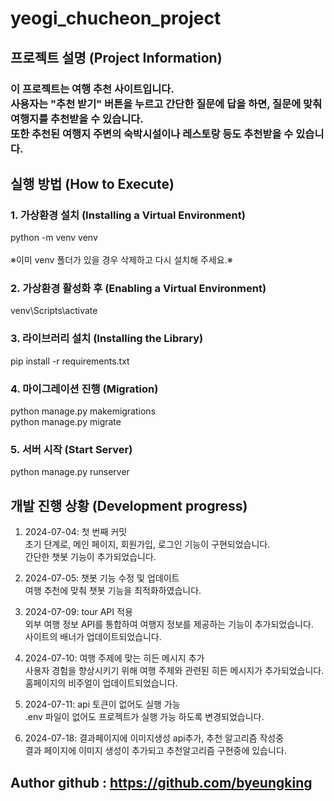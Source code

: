 # yeogi_chucheon_project


## 프로젝트 설명 (Project Information)
### 이 프로젝트는 여행 추천 사이트입니다. <br>사용자는 "추천 받기" 버튼을 누르고 간단한 질문에 답을 하면, 질문에 맞춰 여행지를 추천받을 수 있습니다. <br>또한 추천된 여행지 주변의 숙박시설이나 레스토랑 등도 추천받을 수 있습니다.


## 실행 방법 (How to Execute)
### 1. 가상환경 설치 (Installing a Virtual Environment)
python -m venv venv 
<br><br>※이미 venv 폴더가 있을 경우 삭제하고 다시 설치해 주세요.※
### 2. 가상환경 활성화 후 (Enabling a Virtual Environment)
venv\Scripts\activate
### 3. 라이브러리 설치 (Installing the Library)
pip install -r requirements.txt
### 4. 마이그레이션 진행 (Migration)
python manage.py makemigrations <br>
python manage.py migrate
### 5. 서버 시작 (Start Server)
python manage.py runserver


## 개발 진행 상황 (Development progress)

1. 2024-07-04: 첫 번째 커밋  
초기 단계로, 메인 페이지, 회원가입, 로그인 기능이 구현되었습니다.  
간단한 챗봇 기능이 추가되었습니다.

2. 2024-07-05: 챗봇 기능 수정 및 업데이트  
여행 추천에 맞춰 챗봇 기능을 최적화하였습니다.  

3. 2024-07-09: tour API 적용  
외부 여행 정보 API를 통합하여 여행지 정보를 제공하는 기능이 추가되었습니다.  
사이트의 배너가 업데이트되었습니다.  

4. 2024-07-10: 여행 주제에 맞는 히든 메시지 추가  
사용자 경험을 향상시키기 위해 여행 주제와 관련된 히든 메시지가 추가되었습니다.  
홈페이지의 비주얼이 업데이트되었습니다.  

5. 2024-07-11: api 토큰이 없어도 실행 가능  
.env 파일이 없어도 프로젝트가 실행 가능 하도록 변경되었습니다.

6. 2024-07-18: 결과페이지에 이미지생성 api추가, 추천 알고리즘 작성중  
결과 페이지에 이미지 생성이 추가되고 추천알고리즘 구현중에 있습니다. 
## Author github : https://github.com/byeungking
